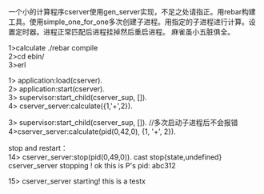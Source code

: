 一个小的计算程序cserver使用gen_server实现，不足之处请指正。用rebar构建工具。使用simple_one_for_one多次创建子进程。用指定的子进程进行计算。设置定时器。进程正常匹配后进程挂掉然后重启进程。
麻雀虽小五脏俱全。

1>calculate ./rebar compile          
2>cd ebin/        
3>erl       

1> application:load(cserver).         
2> application:start(cserver).        
3> supervisor:start_child(cserver_sup, []).       
4> cserver_server:calculate({1,'+',2}).      

3> supervisor:start_child(cserver_sup, []). //多次启动子进程后不会报错                
4>cserver_server:calculate(pid(0,42,0), {1, '+', 2}).

stop and restart：             
14> cserver_server:stop(pid(0,49,0)).
cast stop{state,undefined}
cserver_server stopping !
ok
this is P's pid: abc312        
        
15> cserver_server starting!
this is a testx

